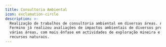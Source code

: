 ```yaml
---
title: Consultoria Ambiental
icon: exclamation-circle
description: >-
  Realização de trabalhos de consultoria ambiental em diversas áreas. A AM
  Fermino já realizou avaliações de impactos ambientais de diversos projectos em
  várias áreas, com mais ênfase em actividades de exploração mineira e outros
  recursos naturais.
---
```


